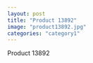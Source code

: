 ```yaml
---
layout: post
title: "Product 13892"
image: "product13892.jpg"
categories: "category1"
---
```

Product 13892
